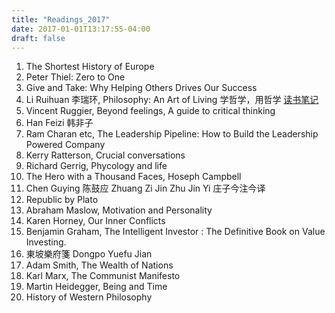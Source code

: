 ```yaml
---
title: "Readings_2017"
date: 2017-01-01T13:17:55-04:00
draft: false
---
```

1. The Shortest History of Europe
2. Peter Thiel: Zero to One
3. Give and Take: Why Helping Others Drives Our Success
4. Li Ruihuan 李瑞环, Philosophy: An Art of Living 学哲学，用哲学 [读书笔记](../booknotes/学哲学用哲学)
5. Vincent Ruggier, Beyond feelings, A guide to critical thinking
6. Han Feizi 韩非子
7. Ram Charan etc, The Leadership Pipeline: How to Build the Leadership Powered Company
8. Kerry Ratterson, Crucial conversations
9. Richard Gerrig, Phycology and life
10. The Hero with a Thousand Faces, Hoseph Campbell
11. Chen Guying 陈鼓应 Zhuang Zi Jin Zhu Jin Yi 庄子今注今译
12. Republic by Plato
13. Abraham Maslow, Motivation and Personality
14. Karen Horney, Our Inner Conflicts
15. Benjamin Graham, The Intelligent Investor : The Definitive Book on Value Investing.
16. 東坡樂府箋 Dongpo Yuefu Jian
17. Adam Smith, The Wealth of Nations
18. Karl Marx, The Communist Manifesto
19. Martin Heidegger, Being and Time
20. History of Western Philosophy

